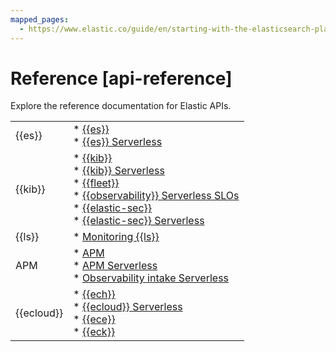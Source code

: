 ```yaml
---
mapped_pages:
  - https://www.elastic.co/guide/en/starting-with-the-elasticsearch-platform-and-its-solutions/current/api-reference.html
---
```


# Reference [api-reference]

Explore the reference documentation for Elastic APIs.

|     |     |
| --- | --- |
| {{es}} | * [{{es}}](elasticsearch://reference/elasticsearch/rest-apis/index.md)<br>* [{{es}} Serverless](https://www.elastic.co/docs/api/doc/elasticsearch-serverless)<br> |
| {{kib}} | * [{{kib}}](https://www.elastic.co/docs/api/doc/kibana)<br>* [{{kib}} Serverless](https://www.elastic.co/docs/api/doc/serverless)<br>* [{{fleet}}](/reference/fleet/fleet-api-docs.md)<br>* [{{observability}} Serverless SLOs](https://www.elastic.co/docs/api/doc/serverless/group/endpoint-slo)<br>* [{{elastic-sec}}](https://www.elastic.co/docs/api/doc/kibana/group/endpoint-security-ai-assistant-api)<br>* [{{elastic-sec}} Serverless](https://www.elastic.co/docs/api/doc/serverless/group/endpoint-security-ai-assistant-api)<br> |
| {{ls}} | * [Monitoring {{ls}}](https://www.elastic.co/guide/en/logstash/current/monitoring-logstash.html)<br> |
| APM | * [APM](/solutions/observability/apps/apm-server-api.md)<br>* [APM Serverless](https://www.elastic.co/docs/api/doc/serverless/group/endpoint-apm-agent-configuration)<br>* [Observability intake Serverless](https://www.elastic.co/docs/api/doc/observability-serverless)<br> |
| {{ecloud}} | * [{{ech}}](https://www.elastic.co/docs/api/doc/cloud)<br>* [{{ecloud}} Serverless](https://www.elastic.co/docs/api/doc/elastic-cloud-serverless)<br>* [{{ece}}](https://www.elastic.co/docs/api/doc/cloud-enterprise)<br>* [{{eck}}](cloud-on-k8s://reference/api-docs.md)<br> |

